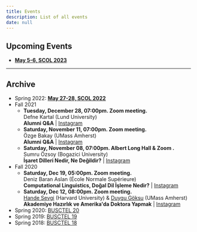 ```yaml
---
title: Events
description: List of all events
date: null
---
```


## Upcoming Events
- [**May 5-6, SCOL 2023**](/scol/23)
--- 
## Archive
- Spring 2022: [**May 27-28, SCOL 2022**](/scol/22)
- Fall 2021
	- **Tuesday, December 28, 07:00pm. Zoom meeting.**<br /> Defne Kartal (Lund University) <br /> **Alumni Q&A** | [Instagram](https://www.instagram.com/p/CX3pLaDqd2r/)
	- **Saturday, November 11, 07:00pm. Zoom meeting.**<br /> Özge Bakay (UMass Amherst) <br /> **Alumni Q&A** | [Instagram](https://www.instagram.com/p/CV2lkztKhv3/)
	- **Saturday, November 08, 07:00pm. Albert Long Hall & Zoom .**<br /> Sumru Özsoy (Bogazici University) <br /> **İşaret Dilleri Nedir, Ne Değildir?** | [Instagram](https://www.instagram.com/p/CV5Jb6jK6G1/)
- Fall 2020
	- **Saturday, Dec 19, 05:00pm. Zoom meeting.**<br /> Deniz Baran Aslan (École Normale Supérieure) <br /> **Computational Linguistics, Doğal Dil İşleme Nedir?** | [Instagram](https://www.instagram.com/p/CI8iTONl1aC/)
	- **Saturday, Dec 12, 08:00pm. Zoom meeting.**<br /> [Hande Sevgi](www.google.com) (Harvard University) & [Duygu Göksu](www.google.com) (UMass Amherst) <br /> **Akademiye Hazırlık ve Amerika'da Doktora Yapmak** | [Instagram](https://www.instagram.com/p/CIinpURF6iH/)
- Spring 2020: [BUSCTEL 20](/events/busctel20)
- Spring 2019: [BUSCTEL 19](/events/busctel19)
- Spring 2018: [BUSCTEL 18](/events/busctel18)